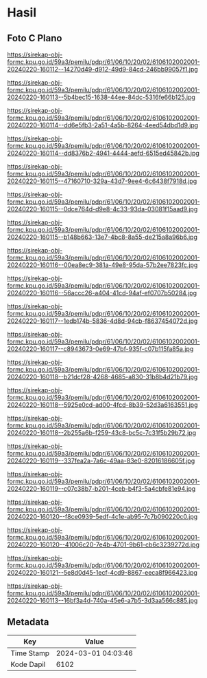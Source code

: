 # Hasil

## Foto C Plano

https://sirekap-obj-formc.kpu.go.id/59a3/pemilu/pdpr/61/06/10/20/02/6106102002001-20240220-160112--14270d49-d912-49d9-84cd-246bb99057f1.jpg

https://sirekap-obj-formc.kpu.go.id/59a3/pemilu/pdpr/61/06/10/20/02/6106102002001-20240220-160113--5b4bec15-1638-44ee-84dc-5316fe66b125.jpg

https://sirekap-obj-formc.kpu.go.id/59a3/pemilu/pdpr/61/06/10/20/02/6106102002001-20240220-160114--dd6e5fb3-2a51-4a5b-8264-4eed54dbd1d9.jpg

https://sirekap-obj-formc.kpu.go.id/59a3/pemilu/pdpr/61/06/10/20/02/6106102002001-20240220-160114--dd8376b2-4941-4444-aefd-6515ed45842b.jpg

https://sirekap-obj-formc.kpu.go.id/59a3/pemilu/pdpr/61/06/10/20/02/6106102002001-20240220-160115--47160710-329a-43d7-9ee4-6c6438f7918d.jpg

https://sirekap-obj-formc.kpu.go.id/59a3/pemilu/pdpr/61/06/10/20/02/6106102002001-20240220-160115--0dce764d-d9e8-4c33-93da-03081f15aad9.jpg

https://sirekap-obj-formc.kpu.go.id/59a3/pemilu/pdpr/61/06/10/20/02/6106102002001-20240220-160115--b148b663-13e7-4bc8-8a55-de215a8a96b6.jpg

https://sirekap-obj-formc.kpu.go.id/59a3/pemilu/pdpr/61/06/10/20/02/6106102002001-20240220-160116--00ea8ec9-381a-49e8-95da-57b2ee7823fc.jpg

https://sirekap-obj-formc.kpu.go.id/59a3/pemilu/pdpr/61/06/10/20/02/6106102002001-20240220-160116--56accc26-a404-41cd-94af-ef0707b50284.jpg

https://sirekap-obj-formc.kpu.go.id/59a3/pemilu/pdpr/61/06/10/20/02/6106102002001-20240220-160117--1edb174b-5836-4d8d-94cb-f8637454072d.jpg

https://sirekap-obj-formc.kpu.go.id/59a3/pemilu/pdpr/61/06/10/20/02/6106102002001-20240220-160117--c8943673-0e69-47bf-935f-c07b115fa85a.jpg

https://sirekap-obj-formc.kpu.go.id/59a3/pemilu/pdpr/61/06/10/20/02/6106102002001-20240220-160118--b21dcf28-4268-4685-a830-31b8b4d21b79.jpg

https://sirekap-obj-formc.kpu.go.id/59a3/pemilu/pdpr/61/06/10/20/02/6106102002001-20240220-160118--5925e0cd-ad00-4fcd-8b39-52d3a6163551.jpg

https://sirekap-obj-formc.kpu.go.id/59a3/pemilu/pdpr/61/06/10/20/02/6106102002001-20240220-160118--2b255a6b-f259-43c8-bc5c-7c31f5b29b72.jpg

https://sirekap-obj-formc.kpu.go.id/59a3/pemilu/pdpr/61/06/10/20/02/6106102002001-20240220-160119--337fea2a-7a6c-49aa-83e0-82016186605f.jpg

https://sirekap-obj-formc.kpu.go.id/59a3/pemilu/pdpr/61/06/10/20/02/6106102002001-20240220-160119--c07c38b7-b201-4ceb-b4f3-5a4cbfe81e94.jpg

https://sirekap-obj-formc.kpu.go.id/59a3/pemilu/pdpr/61/06/10/20/02/6106102002001-20240220-160120--f8ce0939-5edf-4c1e-ab95-7c7b090220c0.jpg

https://sirekap-obj-formc.kpu.go.id/59a3/pemilu/pdpr/61/06/10/20/02/6106102002001-20240220-160120--41006c20-7e4b-4701-9b61-cb6c3239272d.jpg

https://sirekap-obj-formc.kpu.go.id/59a3/pemilu/pdpr/61/06/10/20/02/6106102002001-20240220-160121--5e8d0d45-1ecf-4cd9-8867-eeca8f966423.jpg

https://sirekap-obj-formc.kpu.go.id/59a3/pemilu/pdpr/61/06/10/20/02/6106102002001-20240220-160113--16bf3a4d-740a-45e6-a7b5-3d3aa566c885.jpg


## Metadata

| Key        | Value               |
| ---------- | ------------------- |
| Time Stamp | 2024-03-01 04:03:46 |
| Kode Dapil | 6102                |



